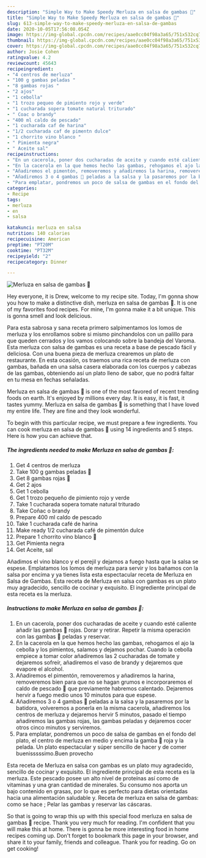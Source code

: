 ```yaml
---
description: "Simple Way to Make Speedy Merluza en salsa de gambas 🦐"
title: "Simple Way to Make Speedy Merluza en salsa de gambas 🦐"
slug: 613-simple-way-to-make-speedy-merluza-en-salsa-de-gambas
date: 2020-10-05T17:56:08.054Z
image: https://img-global.cpcdn.com/recipes/aae0cc04f98a3a65/751x532cq70/merluza-en-salsa-de-gambas-🦐-foto-principal.jpg
thumbnail: https://img-global.cpcdn.com/recipes/aae0cc04f98a3a65/751x532cq70/merluza-en-salsa-de-gambas-🦐-foto-principal.jpg
cover: https://img-global.cpcdn.com/recipes/aae0cc04f98a3a65/751x532cq70/merluza-en-salsa-de-gambas-🦐-foto-principal.jpg
author: Josie Cohen
ratingvalue: 4.2
reviewcount: 45643
recipeingredient:
- "4 centros de merluza"
- "100 g gambas peladas "
- "8 gambas rojas "
- "2 ajos"
- "1 cebolla"
- "1 trozo pequeo de pimiento rojo y verde"
- "1 cucharada sopera tomate natural triturado"
- " Coac o brandy"
- "400 ml caldo de pescado"
- "1 cucharada caf de harina"
- "1/2 cucharada caf de pimentn dulce"
- "1 chorrito vino blanco "
- " Pimienta negra"
- " Aceite sal"
recipeinstructions:
- "En un cacerola, poner dos cucharadas de aceite y cuando esté caliente añadir las gambas 🦐 rojas. Dorar y retirar. Repetir la misma operación con las gambas 🦐 peladas y reservar."
- "En la cacerola en la que hemos hecho las gambas, rehogamos el ajo la cebolla y los pimientos, salamos y dejamos pochar. Cuando la cebolla empiece a tomar color añadiremos las 2 cucharadas de tomate y dejaremos sofreír, añadiremos el vaso de brandy y dejaremos que evapore el alcohol."
- "Añadiremos el pimentón, removeremos y añadiremos la harina, removeremos bien para que no se hagan grumos e incorporaremos el caldo de pescado 🐠 que previamente habremos calentado. Dejaremos hervir a fuego medio unos 10 minutos para que espese."
- "Añadiremos 3 o 4 gambas 🦐 peladas a la salsa y la pasaremos por la batidora, volveremos a ponerla en la misma cacerola, añadiremos los centros de merluza y dejaremos hervir 5 minutos, pasado el tiempo añadiremos las gambas rojas, las gambas peladas y dejaremos cocer otros cinco minutos y serviremos."
- "Para emplatar, pondremos un poco de salsa de gambas en el fondo del plato, el centro de merluza en medio y encima la gamba 🦐 roja y la pelada. Un plato espectacular y súper sencillo de hacer y de comer buenisssssimo.Buen provecho"
categories:
- Recipe
tags:
- merluza
- en
- salsa

katakunci: merluza en salsa 
nutrition: 140 calories
recipecuisine: American
preptime: "PT20M"
cooktime: "PT32M"
recipeyield: "2"
recipecategory: Dinner

---
```



![Merluza en salsa de gambas 🦐](https://img-global.cpcdn.com/recipes/aae0cc04f98a3a65/751x532cq70/merluza-en-salsa-de-gambas-🦐-foto-principal.jpg)

Hey everyone, it is Drew, welcome to my recipe site. Today, I'm gonna show you how to make a distinctive dish, merluza en salsa de gambas 🦐. It is one of my favorites food recipes. For mine, I'm gonna make it a bit unique. This is gonna smell and look delicious.

Para esta sabrosa y sana receta primero salpimentamos los lomos de merluza y los enrollamos sobre si mismo pinchandolos con un palillo para que queden cerrados y los vamos colocando sobre la bandeja del Varoma. Esta merluza con salsa de gambas es una receta a base de pescado fácil y deliciosa. Con una buena pieza de merluza crearemos un plato de restaurante. En esta ocasión, os traemos una rica receta de merluza con gambas, bañada en una salsa casera elaborada con los cuerpos y cabezas de las gambas, obteniendo así un plato lleno de sabor, que no podrá faltar en tu mesa en fechas señaladas.

Merluza en salsa de gambas 🦐 is one of the most favored of recent trending foods on earth. It's enjoyed by millions every day. It is easy, it is fast, it tastes yummy. Merluza en salsa de gambas 🦐 is something that I have loved my entire life. They are fine and they look wonderful.


To begin with this particular recipe, we must prepare a few ingredients. You can cook merluza en salsa de gambas 🦐 using 14 ingredients and 5 steps. Here is how you can achieve that.

<!--inarticleads1-->

##### The ingredients needed to make Merluza en salsa de gambas 🦐:

1. Get 4 centros de merluza
1. Take 100 g gambas peladas 🍤
1. Get 8 gambas rojas 🦐
1. Get 2 ajos
1. Get 1 cebolla
1. Get 1 trozo pequeño de pimiento rojo y verde
1. Take 1 cucharada sopera tomate natural triturado
1. Take  Coñac o brandy
1. Prepare 400 ml caldo de pescado
1. Take 1 cucharada café de harina
1. Make ready 1/2 cucharada café de pimentón dulce
1. Prepare 1 chorrito vino blanco 🍷
1. Get  Pimienta negra
1. Get  Aceite, sal


Añadimos el vino blanco y el perejil y dejamos a fuego hasta que la salsa se espese. Emplatamos los lomos de merluza para servir y los bañamos con la salsa por encima y ya tienes lista esta espectacular receta de Merluza en Salsa de Gambas. Esta receta de Merluza en salsa con gambas es un plato muy agradecido, sencillo de cocinar y exquisito. El ingrediente principal de esta receta es la merluza. 

<!--inarticleads2-->

##### Instructions to make Merluza en salsa de gambas 🦐:

1. En un cacerola, poner dos cucharadas de aceite y cuando esté caliente añadir las gambas 🦐 rojas. Dorar y retirar. Repetir la misma operación con las gambas 🦐 peladas y reservar.
1. En la cacerola en la que hemos hecho las gambas, rehogamos el ajo la cebolla y los pimientos, salamos y dejamos pochar. Cuando la cebolla empiece a tomar color añadiremos las 2 cucharadas de tomate y dejaremos sofreír, añadiremos el vaso de brandy y dejaremos que evapore el alcohol.
1. Añadiremos el pimentón, removeremos y añadiremos la harina, removeremos bien para que no se hagan grumos e incorporaremos el caldo de pescado 🐠 que previamente habremos calentado. Dejaremos hervir a fuego medio unos 10 minutos para que espese.
1. Añadiremos 3 o 4 gambas 🦐 peladas a la salsa y la pasaremos por la batidora, volveremos a ponerla en la misma cacerola, añadiremos los centros de merluza y dejaremos hervir 5 minutos, pasado el tiempo añadiremos las gambas rojas, las gambas peladas y dejaremos cocer otros cinco minutos y serviremos.
1. Para emplatar, pondremos un poco de salsa de gambas en el fondo del plato, el centro de merluza en medio y encima la gamba 🦐 roja y la pelada. Un plato espectacular y súper sencillo de hacer y de comer buenisssssimo.Buen provecho


Esta receta de Merluza en salsa con gambas es un plato muy agradecido, sencillo de cocinar y exquisito. El ingrediente principal de esta receta es la merluza. Este pescado posee un alto nivel de proteínas así como de vitaminas y una gran cantidad de minerales. Su consumo nos aporta un bajo contenido en grasas, por lo que es perfecto para dietas orientadas hacia una alimentación saludable y. Receta de merluza en salsa de gambas: como se hace ; Pelar las gambas y reservar las cáscaras. 

So that is going to wrap this up with this special food merluza en salsa de gambas 🦐 recipe. Thank you very much for reading. I'm confident that you will make this at home. There is gonna be more interesting food in home recipes coming up. Don't forget to bookmark this page in your browser, and share it to your family, friends and colleague. Thank you for reading. Go on get cooking!

